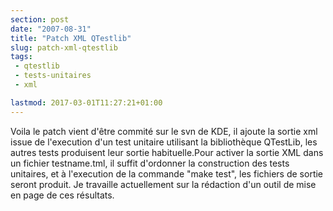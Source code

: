 ```yaml
---
section: post
date: "2007-08-31"
title: "Patch XML QTestlib"
slug: patch-xml-qtestlib
tags:
 - qtestlib
 - tests-unitaires
 - xml

lastmod: 2017-03-01T11:27:21+01:00
---
```


Voila le patch vient d'être commité sur le svn de KDE, il ajoute la sortie xml issue de l'execution d'un test unitaire utilisant la bibliothèque QTestLib, les autres tests produisent leur sortie habituelle.Pour activer la sortie XML dans un fichier testname.tml, il suffit d'ordonner la construction des tests unitaires, et à l'execution de la commande "make test", les fichiers de sortie seront produit. Je travaille actuellement sur la rédaction d'un outil de mise en page de ces résultats.

